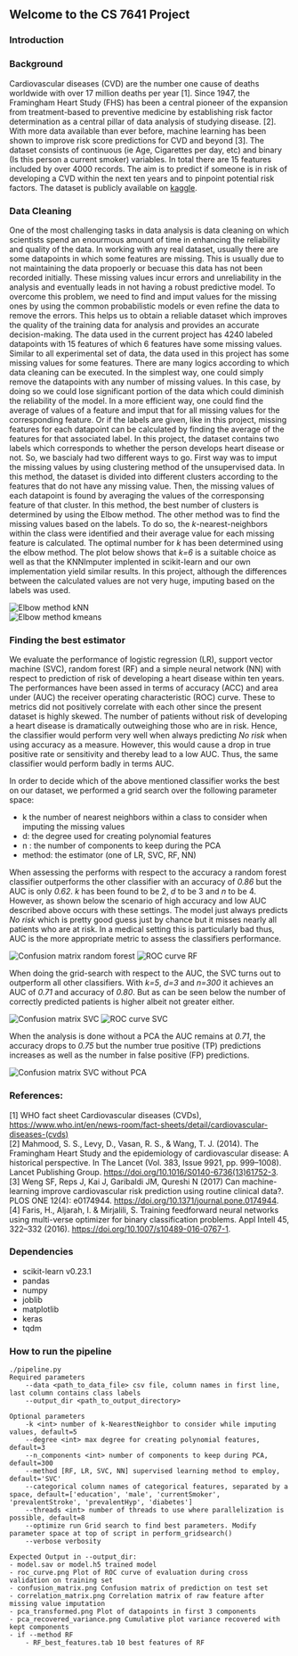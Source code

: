 ## Welcome to the CS 7641 Project

### Introduction

### Background 
Cardiovascular diseases (CVD) are the number one cause of deaths worldwide with over 17 million deaths per year [1]. Since 1947, the Framingham Heart Study (FHS) has been a central pioneer of the expansion from treatment-based to preventive medicine by establishing risk factor determination as a central pillar of data analysis of studying disease. [2]. With more data available than ever before, machine learning has been shown to improve risk score predictions for CVD and beyond [3]. 
The dataset consists of continuous (ie Age, Cigarettes per day, etc) and binary (Is this person a current smoker) variables. In total there are 15 features included by over 4000 records. The aim is to predict if someone is in risk of developing a CVD within the next ten years and to pinpoint potential risk factors. The dataset is publicly available on [kaggle](https://www.kaggle.com/dileep070/heart-disease-prediction-using-logistic-regression).

### Data Cleaning
One of the most challenging tasks in data analysis is data cleaning on which scientists spend an enourmous amount of time in enhancing the reliability and quality of the data. In working with any real dataset, usually there are some datapoints in which some features are missing. This is usually due to not maintaining the data propoerly or becuase this data has not been recorded initially. These missing values incur errors and unreliability in the analysis and eventually leads in not having a robust predictive model. To overcome this problem, we need to find and imput values for the missing ones by using the common probabilistic models or even refine the data to remove the errors. This helps us to obtain a reliable dataset which improves the quality of the training data for analysis and provides an accurate decision-making.
The data used in the current project has 4240 labeled datapoints with 15 features of which 6 features have some missing values. Similar to all experimental set of data, the data used in this project has some missing values for some features. There are many logics according to which data cleaning can be executed. In the simplest way, one could simply remove the datapoints with any number of missing values. In this case, by doing so we could lose significant portion of the data which could diminish the reliability of the model. In a more efficient way, one could find the average of values of a feature and imput that for all missing values for the corresponding feature. Or if the labels are given, like in this project, missing features for each datapoint can be calculated by finding the average of the features for that associated label. In this project, the dataset contains two labels which corresponds to whether the person develops heart disease or not. So, we bascialy had two different ways to go. First way was to imput the missing values by using clustering method of the unsupervised data. In this method, the dataset is divided into different clusters according to the features that do not have any missing value. Then, the missing values of each datapoint is found by averaging the values of the corresponsing feature of that cluster. In this method, the best number of clusters is determined by using the Elbow method. The other method was to find the missing values based on the labels. To do so, the *k*-nearest-neighbors within the class were identified and their average value for each missing feature is calculated. The optimal number for *k* has been determined using the elbow method. The plot below shows that *k=6* is a suitable choice as well as that the KNNImputer implented in scikit-learn and our own implementation yield similar results. In this project, although the differences between the calculated values are not very huge, imputing based on the labels was used.

![Elbow method kNN](https://github.com/AaronRuben/Heart-Disease-Risk-Prediction/blob/AP/plots/intra_class_distances.png)   
![Elbow method kmeans](https://github.com/AaronRuben/Heart-Disease-Risk-Prediction/blob/FS/k.png)   


### Finding the best estimator
We evaluate the performance of logistic regression (LR), support vector machine (SVC), random forest (RF) and a simple neural network (NN) with respect to prediction of risk of developing a heart disease within ten years. 
The performances have been assed in terms of accuracy (ACC) and area under (AUC) the receiver operating characteristic (ROC) curve. These to metrics did not positively correlate with each other since the present dataset is highly skewed. The number of patients without risk of developing a heart disease is dramatically outweighing those who are in risk. Hence, the classifier would perform very well when always predicting *No risk* when using accuracy as a measure. However, this would cause a drop in true positive rate or sensitivity and thereby lead to a low AUC. Thus, the same classifier would perform badly in terms AUC.

In order to decide which of the above mentioned classifier works the best on our dataset, we performed a grid search over the following parameter space:
 - k the number of nearest neighbors within a class to consider when imputing the missing values
- d: the degree used for creating polynomial features
- n : the number of components to keep during the PCA
- method: the estimator (one of LR, SVC, RF, NN)

When assessing the performs with respect to the accuracy a random forest classifier outperforms the other classifier with an accuracy of *0.86* but the AUC is only *0.62*. *k* has been found to be 2, *d* to be 3 and *n* to be 4. However, as shown below the scenario of high accuracy and low AUC described above occurs with these settings. The model just always predicts *No risk* which is pretty good guess just by chance but it misses nearly all patients who are at risk. In a medical setting this is particularly bad thus, AUC is the more appropriate metric to assess the classifiers performance.

![Confusion matrix random forest](https://github.com/AaronRuben/Heart-Disease-Risk-Prediction/blob/master/output/confusion_matrix_rf.png "Confusion matrix RF") ![ROC curve RF](https://github.com/AaronRuben/Heart-Disease-Risk-Prediction/blob/master/output/roc_curve_rf.png "ROC curve RF")

When doing the grid-search with respect to the AUC, the SVC turns out to outperform all other classifiers. With *k=5*, *d=3* and *n=300* it achieves an AUC of *0.71* and accuracy of *0.80*. But as can be seen below the number of correctly predicted patients is higher albeit not greater either. 

![Confusion matrix SVC](https://github.com/AaronRuben/Heart-Disease-Risk-Prediction/blob/master/output/confusion_matrix_svc.png) ![ROC curve SVC](https://github.com/AaronRuben/Heart-Disease-Risk-Prediction/blob/master/output/roc_curve_svc.png)

When the analysis is done without a PCA the AUC remains at *0.71*, the accuracy drops to *0.75* but the number true positive (TP) predictions increases as well as the number in false positive (FP) predictions.

![Confusion matrix SVC without PCA](https://github.com/AaronRuben/Heart-Disease-Risk-Prediction/blob/master/output/confusion_matrix_svc_without_pca.png)

### References:

[1] WHO fact sheet Cardiovascular diseases (CVDs), https://www.who.int/en/news-room/fact-sheets/detail/cardiovascular-diseases-(cvds)   
[2] Mahmood, S. S., Levy, D., Vasan, R. S., & Wang, T. J. (2014). The Framingham Heart Study and the epidemiology of cardiovascular disease: A historical perspective. In The Lancet (Vol. 383, Issue 9921, pp. 999–1008). Lancet Publishing Group. https://doi.org/10.1016/S0140-6736(13)61752-3.   
[3] Weng SF, Reps J, Kai J, Garibaldi JM, Qureshi N (2017) Can machine-learning improve cardiovascular risk prediction using routine clinical data?. PLOS ONE 12(4): e0174944. https://doi.org/10.1371/journal.pone.0174944.   
[4] Faris, H., Aljarah, I. & Mirjalili, S. Training feedforward neural networks using multi-verse optimizer for binary classification problems. Appl Intell 45, 322–332 (2016). https://doi.org/10.1007/s10489-016-0767-1.   


### Dependencies

 - scikit-learn v0.23.1
 - pandas
 - numpy
 - joblib
 - matplotlib 
 - keras
 - tqdm

### How to run the pipeline
    ./pipeline.py
    Required parameters 
	    --data <path_to_data_file> csv file, column names in first line, last column contains class labels
	    --output_dir <path_to_output_directory>
    
    Optional parameters
	    -k <int> number of k-NearestNeighbor to consider while imputing values, default=5
	    --degree <int> max degree for creating polynomial features, default=3
	    --n_components <int> number of components to keep during PCA, default=300
	    --method [RF, LR, SVC, NN] supervised learning method to employ, default='SVC'
	    --categorical column names of categorical features, separated by a space, default=['education', 'male', 'currentSmoker', 'prevalentStroke', 'prevalentHyp', 'diabetes']
	    --threads <int> number of threads to use where parallelization is possible, default=8
	    --optimize run Grid search to find best parameters. Modify parameter space at top of script in perform_gridsearch()
	    --verbose verbosity
    
    Expected Output in --output_dir:
    - model.sav or model.h5 trained model
    - roc_curve.png Plot of ROC curve of evaluation during cross validation on training set
    - confusion_matrix.png Confusion matrix of prediction on test set
    - correlation_matrix.png Correlation matrix of raw feature after missing value imputation
    - pca_transformed.png Plot of datapoints in first 3 components
    - pca_recovered_variance.png Cumulative plot variance recovered with kept components
    - if --method RF
	    - RF_best_features.tab 10 best features of RF

